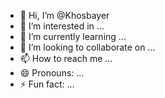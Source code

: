 - 👋 Hi, I’m @Khosbayer
- 👀 I’m interested in ...
- 🌱 I’m currently learning ...
- 💞️ I’m looking to collaborate on ...
- 📫 How to reach me ...
- 😄 Pronouns: ...
- ⚡ Fun fact: ...

<!---
Khosbayer/Khosbayer is a ✨ special ✨ repository because its `README.md` (this file) appears on your GitHub profile.
You can click the Preview link to take a look at your changes.
--->
